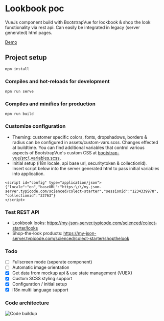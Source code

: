 # Lookbook poc
VueJs component build with BootstrapVue for lookbook & shop the look functionality via rest api. Can easily be integrated in legacy (server generated) html pages. 

[Demo](https://wizardly-agnesi-24855a.netlify.com/)

## Project setup
```
npm install
```

### Compiles and hot-reloads for development
```
npm run serve
```

### Compiles and minifies for production
```
npm run build
```

### Customize configuration
* Theming: customer specific colors, fonts, dropshadows, borders & radius can be configured in assets/custom-vars.scss. Changes effected at buildtime. You can find additional variables that control various aspects of BootstrapVue's custom CSS at [bootstrap-vue/src/_variables.scss](https://github.com/bootstrap-vue/bootstrap-vue/blob/master/src/_variables.scss).
* Initial setup (i18n locale, api base url, securitytoken & collectionId). Insert script below into the server generated html to pass initial variables into application.
```
<script id="config" type="application/json">{"locale":"en","baseURL":"https:\/\/my-json-server.typicode.com/scienced/colect-starter","sessionid":"1234339978", "collectionid":"32763"}
</script>
```

### Test REST API
* Lookbook looks: https://my-json-server.typicode.com/scienced/colect-starter/looks
* Shop-the-look products: https://my-json-server.typicode.com/scienced/colect-starter/shopthelook


### Todo
- [ ] Fullscreen mode (seperate component)
- [ ] Automatic image orientation 
- [X] Get data from mockup api & use state management (VUEX)
- [x] Custom SCSS styling support
- [X] Configuration / initial setup 
- [x] i18n multi language support

### Code architecture
![Code buildup](https://images.cmft.io/1115457393585688576/1175318243066388480/1175318243091554304/image.png)
